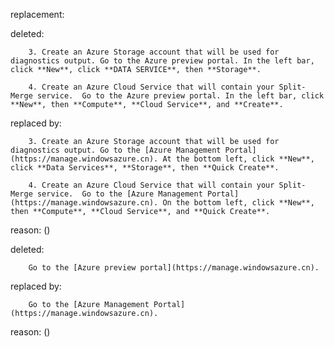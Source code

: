 replacement:

deleted:

		3. Create an Azure Storage account that will be used for diagnostics output. Go to the Azure preview portal. In the left bar, click **New**, click **DATA SERVICE**, then **Storage**.
		
		4. Create an Azure Cloud Service that will contain your Split-Merge service.  Go to the Azure preview portal. In the left bar, click **New**, then **Compute**, **Cloud Service**, and **Create**.

replaced by:

		3. Create an Azure Storage account that will be used for diagnostics output. Go to the [Azure Management Portal](https://manage.windowsazure.cn). At the bottom left, click **New**, click **Data Services**, **Storage**, then **Quick Create**. 
		
		4. Create an Azure Cloud Service that will contain your Split-Merge service.  Go to the [Azure Management Portal](https://manage.windowsazure.cn). On the bottom left, click **New**, then **Compute**, **Cloud Service**, and **Quick Create**.

reason: ()

deleted:

		Go to the [Azure preview portal](https://manage.windowsazure.cn).

replaced by:

		Go to the [Azure Management Portal](https://manage.windowsazure.cn).

reason: ()

